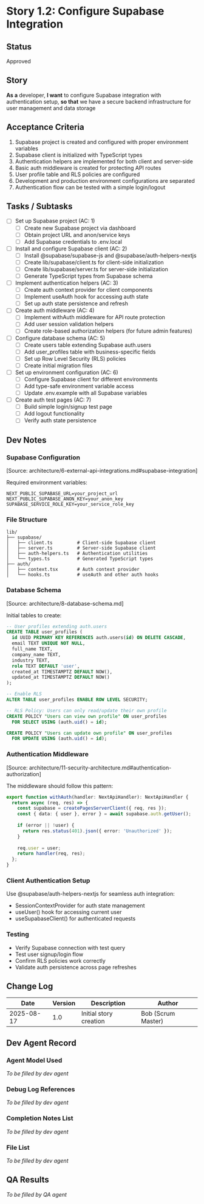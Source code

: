 # Story 1.2: Configure Supabase Integration

## Status
Approved

## Story
**As a** developer,
**I want** to configure Supabase integration with authentication setup,
**so that** we have a secure backend infrastructure for user management and data storage

## Acceptance Criteria
1. Supabase project is created and configured with proper environment variables
2. Supabase client is initialized with TypeScript types
3. Authentication helpers are implemented for both client and server-side
4. Basic auth middleware is created for protecting API routes
5. User profile table and RLS policies are configured
6. Development and production environment configurations are separated
7. Authentication flow can be tested with a simple login/logout

## Tasks / Subtasks
- [ ] Set up Supabase project (AC: 1)
  - [ ] Create new Supabase project via dashboard
  - [ ] Obtain project URL and anon/service keys
  - [ ] Add Supabase credentials to .env.local
- [ ] Install and configure Supabase client (AC: 2)
  - [ ] Install @supabase/supabase-js and @supabase/auth-helpers-nextjs
  - [ ] Create lib/supabase/client.ts for client-side initialization
  - [ ] Create lib/supabase/server.ts for server-side initialization
  - [ ] Generate TypeScript types from Supabase schema
- [ ] Implement authentication helpers (AC: 3)
  - [ ] Create auth context provider for client components
  - [ ] Implement useAuth hook for accessing auth state
  - [ ] Set up auth state persistence and refresh
- [ ] Create auth middleware (AC: 4)
  - [ ] Implement withAuth middleware for API route protection
  - [ ] Add user session validation helpers
  - [ ] Create role-based authorization helpers (for future admin features)
- [ ] Configure database schema (AC: 5)
  - [ ] Create users table extending Supabase auth.users
  - [ ] Add user_profiles table with business-specific fields
  - [ ] Set up Row Level Security (RLS) policies
  - [ ] Create initial migration files
- [ ] Set up environment configuration (AC: 6)
  - [ ] Configure Supabase client for different environments
  - [ ] Add type-safe environment variable access
  - [ ] Update .env.example with all Supabase variables
- [ ] Create auth test pages (AC: 7)
  - [ ] Build simple login/signup test page
  - [ ] Add logout functionality
  - [ ] Verify auth state persistence

## Dev Notes
### Supabase Configuration
[Source: architecture/6-external-api-integrations.md#supabase-integration]

Required environment variables:
```
NEXT_PUBLIC_SUPABASE_URL=your_project_url
NEXT_PUBLIC_SUPABASE_ANON_KEY=your_anon_key
SUPABASE_SERVICE_ROLE_KEY=your_service_role_key
```

### File Structure
```
lib/
├── supabase/
│   ├── client.ts         # Client-side Supabase client
│   ├── server.ts         # Server-side Supabase client
│   ├── auth-helpers.ts   # Authentication utilities
│   └── types.ts          # Generated TypeScript types
├── auth/
│   ├── context.tsx       # Auth context provider
│   └── hooks.ts          # useAuth and other auth hooks
```

### Database Schema
[Source: architecture/8-database-schema.md]

Initial tables to create:
```sql
-- User profiles extending auth.users
CREATE TABLE user_profiles (
  id UUID PRIMARY KEY REFERENCES auth.users(id) ON DELETE CASCADE,
  email TEXT UNIQUE NOT NULL,
  full_name TEXT,
  company_name TEXT,
  industry TEXT,
  role TEXT DEFAULT 'user',
  created_at TIMESTAMPTZ DEFAULT NOW(),
  updated_at TIMESTAMPTZ DEFAULT NOW()
);

-- Enable RLS
ALTER TABLE user_profiles ENABLE ROW LEVEL SECURITY;

-- RLS Policy: Users can only read/update their own profile
CREATE POLICY "Users can view own profile" ON user_profiles
  FOR SELECT USING (auth.uid() = id);

CREATE POLICY "Users can update own profile" ON user_profiles
  FOR UPDATE USING (auth.uid() = id);
```

### Authentication Middleware
[Source: architecture/11-security-architecture.md#authentication-authorization]

The middleware should follow this pattern:
```typescript
export function withAuth(handler: NextApiHandler): NextApiHandler {
  return async (req, res) => {
    const supabase = createPagesServerClient({ req, res });
    const { data: { user }, error } = await supabase.auth.getUser();
    
    if (error || !user) {
      return res.status(401).json({ error: 'Unauthorized' });
    }
    
    req.user = user;
    return handler(req, res);
  };
}
```

### Client Authentication Setup
Use @supabase/auth-helpers-nextjs for seamless auth integration:
- SessionContextProvider for auth state management
- useUser() hook for accessing current user
- useSupabaseClient() for authenticated requests

### Testing
- Verify Supabase connection with test query
- Test user signup/login flow
- Confirm RLS policies work correctly
- Validate auth persistence across page refreshes

## Change Log
| Date | Version | Description | Author |
|------|---------|-------------|--------|
| 2025-08-17 | 1.0 | Initial story creation | Bob (Scrum Master) |

## Dev Agent Record
### Agent Model Used
_To be filled by dev agent_

### Debug Log References
_To be filled by dev agent_

### Completion Notes List
_To be filled by dev agent_

### File List
_To be filled by dev agent_

## QA Results
_To be filled by QA agent_